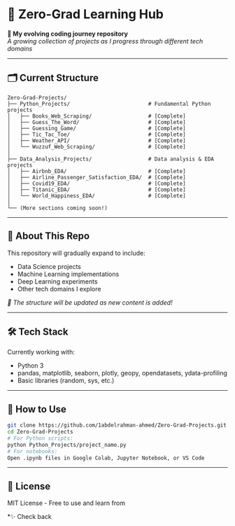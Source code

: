 # 📂 Zero-Grad Learning Hub

**🚀 My evolving coding journey repository**  
_A growing collection of projects as I progress through different tech domains_

---

## 🗂 Current Structure

```
Zero-Grad-Projects/
├── Python_Projects/                         # Fundamental Python projects
│   ├── Books_Web_Scraping/                  # [Complete]
│   ├── Guess_The_Word/                      # [Complete]
│   ├── Guessing_Game/                       # [Complete]
│   ├── Tic_Tac_Toe/                         # [Complete]
│   ├── Weather_API/                         # [Complete]
│   └── Wuzzuf_Web_Scraping/                 # [Complete]
│
├── Data_Analysis_Projects/                  # Data analysis & EDA projects
│   ├── Airbnb_EDA/                          # [Complete]
│   ├── Airline_Passenger_Satisfaction_EDA/  # [Complete]
│   ├── Covid19_EDA/                         # [Complete]
│   ├── Titanic_EDA/                         # [Complete]
│   └── World_Happiness_EDA/                 # [Complete]
│
└── (More sections coming soon!)
```

---

## 🌱 About This Repo

This repository will gradually expand to include:

- Data Science projects
- Machine Learning implementations
- Deep Learning experiments
- Other tech domains I explore

_🔔 The structure will be updated as new content is added!_

---

## 🛠️ Tech Stack

Currently working with:

- Python 3
- pandas, matplotlib, seaborn, plotly, geopy, opendatasets, ydata-profiling
- Basic libraries (random, sys, etc.)

---

## 📌 How to Use

```bash
git clone https://github.com/1abdelrahman-ahmed/Zero-Grad-Projects.git
cd Zero-Grad-Projects
# For Python scripts:
python Python_Projects/project_name.py
# For notebooks:
Open .ipynb files in Google Colab, Jupyter Notebook, or VS Code
```

---

## 📜 License

MIT License - Free to use and learn from

\*✨ Check back
